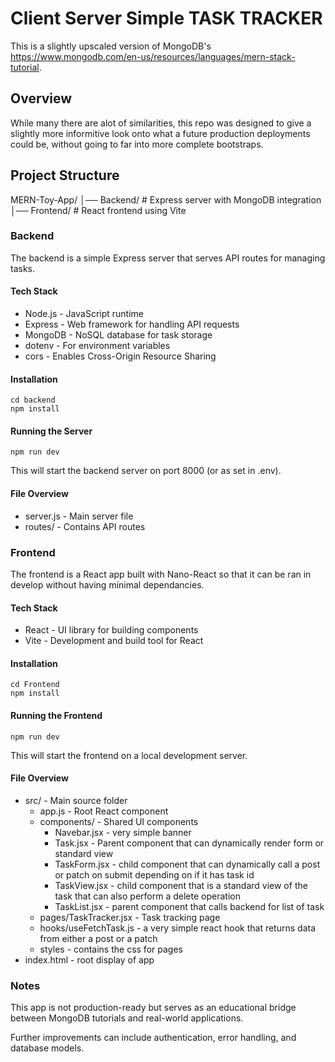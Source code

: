 # Client Server Simple TASK TRACKER
This is a slightly upscaled version of MongoDB's https://www.mongodb.com/en-us/resources/languages/mern-stack-tutorial. 

## Overview
While many there are alot of similarities, this repo was designed to give a slightly more informitive look onto what a future production deployments could be, without going to far into more complete bootstraps.

## Project Structure

MERN-Toy-App/
│── Backend/        # Express server with MongoDB integration
│── Frontend/       # React frontend using Vite

### Backend

The backend is a simple Express server that serves API routes for managing tasks.

#### Tech Stack

- Node.js - JavaScript runtime
- Express - Web framework for handling API requests
- MongoDB - NoSQL database for task storage
- dotenv - For environment variables
- cors - Enables Cross-Origin Resource Sharing

#### Installation

````
cd backend
npm install
````

#### Running the Server
````
npm run dev
````
This will start the backend server on port 8000 (or as set in .env).

#### File Overview

- server.js - Main server file
- routes/ - Contains API routes

### Frontend
The frontend is a React app built with Nano-React so that it can be ran in develop without having minimal dependancies.

#### Tech Stack
- React - UI library for building components
- Vite - Development and build tool for React

#### Installation
````
cd Frontend
npm install
````
#### Running the Frontend
````
npm run dev
````
This will start the frontend on a local development server.

#### File Overview
- src/ - Main source folder
    - app.js - Root React component
    - components/ - Shared UI components
        - Navebar.jsx - very simple banner
        - Task.jsx - Parent component that can dynamically render form or standard view
        - TaskForm.jsx - child component that can dynamically call a post or patch on submit depending on if it has task id
        - TaskView.jsx - child component that is a standard view of the task that can also perform a delete operation
        - TaskList.jsx - parent component that calls backend for list of task 
    - pages/TaskTracker.jsx - Task tracking page
    - hooks/useFetchTask.js - a very simple react hook that returns data from either a post or a patch 
    - styles - contains the css for pages
- index.html - root display of app 

### Notes

This app is not production-ready but serves as an educational bridge between MongoDB tutorials and real-world applications.

Further improvements can include authentication, error handling, and database models.



